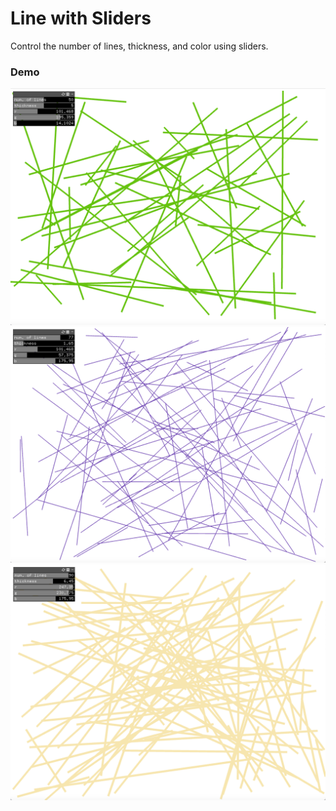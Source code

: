 # Line with Sliders

Control the number of lines, thickness, and color using sliders.

### Demo
![Demo_1](demo/demo_1.png)
![Demo_2](demo/demo_2.png)
![Demo_3](demo/demo_3.png)
